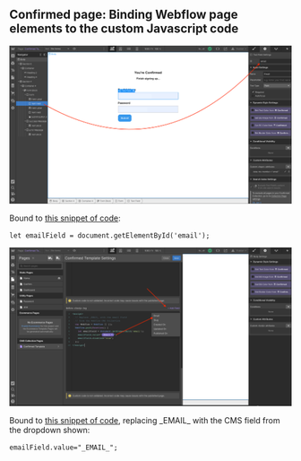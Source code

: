 ## Confirmed page: Binding Webflow page elements to the custom Javascript code

<img src='assets/confirmed_page_02.png' width='800px'>

Bound to <a href="https://github.com/NoCodeQuest/Email-Confirmations/blob/main/confirmed_page.js#L5">this snippet of code</a>:

```
let emailField = document.getElementById('email');
```  

<img src='assets/confirmed_page_03.png' width='800px'>

Bound to <a href="https://github.com/NoCodeQuest/Email-Confirmations/blob/main/confirmed_page.js#L6">this snippet of code</a>, replacing \_EMAIL\_ with the CMS field from the dropdown shown:

```
emailField.value="_EMAIL_";
```
